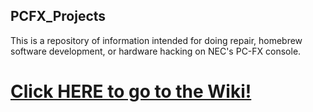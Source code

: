 ## PCFX_Projects
This is a repository of information intended for doing repair, homebrew software development, or hardware hacking on NEC's PC-FX console.


# [Click HERE to go to the Wiki!](https://github.com/charlesmacd/PCFX_Projects/wiki)

